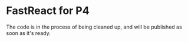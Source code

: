 FastReact for P4
===
The code is in the process of being cleaned up, and will be published as soon as it's ready. 


